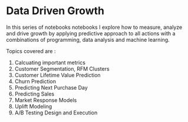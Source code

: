 # Data Driven Growth

In this series of notebooks notebooks I explore how to measure, analyze and drive growth by applying predictive approach to all actions with a combinations of programming, data analysis and machine learning.

Topics covered are :
1. Calcuating important metrics
1. Customer Segmentation, RFM Clusters
1. Customer Lifetime Value Prediction
1. Churn Prediction
1. Predicting Next Purchase Day
1. Predicting Sales
1. Market Response Models
1. Uplift Modeling
1. A/B Testing Design and Execution































